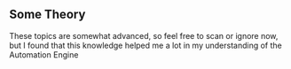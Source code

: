 ## Some Theory

These topics are somewhat advanced, so feel free to scan or ignore now, but I found that this knowledge helped me a lot in my understanding of the Automation Engine